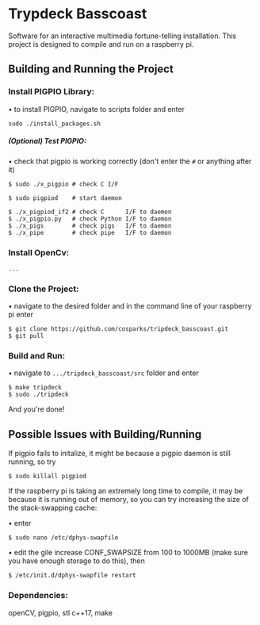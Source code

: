 # Trypdeck Basscoast

Software for an interactive multimedia fortune-telling installation.  This project is designed to compile and run on a raspberry pi.

## Building and Running the Project
### Install PIGPIO Library:
• to install PIGPIO, navigate to scripts folder and enter
```
sudo ./install_packages.sh
```

##### (Optional) Test PIGPIO:
• check that pigpio is working correctly (don't enter the `#` or anything after it)
```
$ sudo ./x_pigpio # check C I/F

$ sudo pigpiod    # start daemon

$ ./x_pigpiod_if2 # check C      I/F to daemon
$ ./x_pigpio.py   # check Python I/F to daemon
$ ./x_pigs        # check pigs   I/F to daemon
$ ./x_pipe        # check pipe   I/F to daemon
```
### Install OpenCv:
```
...
```
### Clone the Project:
• navigate to the desired folder and in the command line of your raspberry pi enter
```
$ git clone https://github.com/cosparks/tripdeck_basscoast.git
$ git pull
```
### Build and Run:
• navigate to `.../tripdeck_basscoast/src` folder and enter
```
$ make tripdeck
$ sudo ./tripdeck
```
And you're done!

## Possible Issues with Building/Running

If pigpio fails to initalize, it might be because a pigpio daemon is still running, so try
```
$ sudo killall pigpiod
```
If the raspberry pi is taking an extremely long time to compile, it may be because it is running out of memory, so you can try increasing the size of the stack-swapping cache:

• enter
```
$ sudo nano /etc/dphys-swapfile
```
• edit the gile increase CONF_SWAPSIZE from 100 to 1000MB (make sure you have enough storage to do this), then
```
$ /etc/init.d/dphys-swapfile restart
```

### Dependencies:
openCV, pigpio, stl c++17, make
